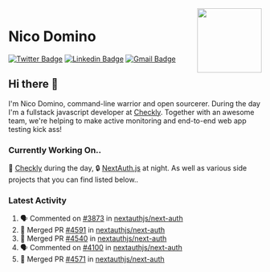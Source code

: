 <img align="right" src="https://imgur.com/46Xmagk.png" width="128" />

# Nico Domino

[![Twitter Badge](https://img.shields.io/badge/-@ndom91-1ca0f1?style=flat-square&labelColor=1ca0f1&logo=twitter&logoColor=white&link=https://twitter.com/ndom91)](https://twitter.com/ndom91) [![Linkedin Badge](https://img.shields.io/badge/-ndom91-blue?style=flat-square&logo=Linkedin&logoColor=white&link=https://www.linkedin.com/in/ndom91/)](https://www.linkedin.com/in/ndom91/) [![Gmail Badge](https://img.shields.io/badge/-yo@ndo.dev-c14438?style=flat-square&logo=mail.ru&logoColor=white&link=mailto:yo@ndo.dev)](mailto:yo@ndo.dev)

## Hi there 👋

I'm Nico Domino, command-line warrior and open sourcerer. During the day I'm a fullstack javascript developer at [Checkly](https://checklyhq.com). Together with an awesome team, we're helping to make active monitoring and end-to-end web app testing kick ass!

### Currently Working On..

🦝 [Checkly](https://checklyhq.com) during the day, 🔒 [NextAuth.js](https://github.com/nextauthjs/next-auth) at night. As well as various side projects that you can find listed below..

<!--START_SECTION_PROFILE_VIEWS:readme-info-->
<!--END_SECTION_PROFILE_VIEWS:readme-info-->

<!--START_SECTION_DAILY_COMMIT:readme-info-->
<!--END_SECTION_DAILY_COMMIT:readme-info-->

<!--START_SECTION_WEEKLY_COMMIT:readme-info-->
<!--END_SECTION_WEEKLY_COMMIT:readme-info-->

### Latest Activity

<!--START_SECTION:activity-->
1. 🗣 Commented on [#3873](https://github.com/nextauthjs/next-auth/issues/3873) in [nextauthjs/next-auth](https://github.com/nextauthjs/next-auth)
2. 🎉 Merged PR [#4591](https://github.com/nextauthjs/next-auth/pull/4591) in [nextauthjs/next-auth](https://github.com/nextauthjs/next-auth)
3. 🎉 Merged PR [#4540](https://github.com/nextauthjs/next-auth/pull/4540) in [nextauthjs/next-auth](https://github.com/nextauthjs/next-auth)
4. 🗣 Commented on [#4100](https://github.com/nextauthjs/next-auth/issues/4100) in [nextauthjs/next-auth](https://github.com/nextauthjs/next-auth)
5. 🎉 Merged PR [#4571](https://github.com/nextauthjs/next-auth/pull/4571) in [nextauthjs/next-auth](https://github.com/nextauthjs/next-auth)
<!--END_SECTION:activity-->
